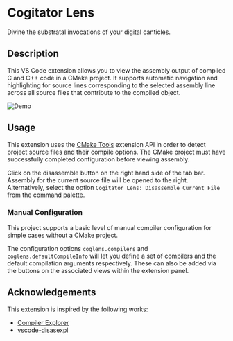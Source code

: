 # Cogitator Lens

Divine the substratal invocations of your digital canticles.

## Description

This VS Code extension allows you to view the assembly output of compiled C and C++ code in a CMake
project. It supports automatic navigation and highlighting for source lines corresponding to the
selected assembly line across all source files that contribute to the compiled object.

![Demo](assets/demo.gif)

## Usage

This extension uses the
[CMake Tools](https://marketplace.visualstudio.com/items?itemName=ms-vscode.cmake-tools) extension
API in order to detect project source files and their compile options. The CMake project must have
successfully completed configuration before viewing assembly.

Click on the disassemble button on the right hand side of the tab bar. Assembly for the current
source file will be opened to the right. Alternatively, select the option
`Cogitator Lens: Disassemble Current File` from the command palette.

### Manual Configuration

This project supports a basic level of manual compiler configuration for simple cases without a
CMake project.

The configuration options `coglens.compilers` and `coglens.defaultCompileInfo` will let you define
a set of compilers and the default compilation arguments respectively. These can also be added via
the buttons on the associated views within the extension panel.

## Acknowledgements

This extension is inspired by the following works:
- [Compiler Explorer](https://github.com/mattgodbolt/compiler-explorer)
- [vscode-disasexpl](https://github.com/dseight/vscode-disasexpl)
